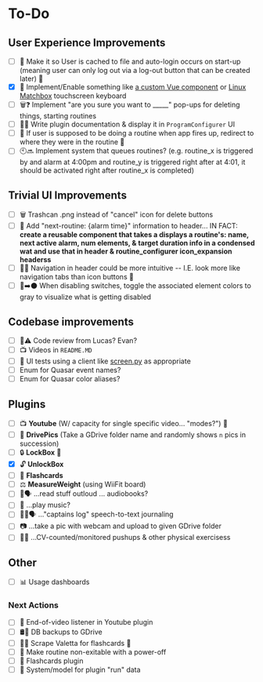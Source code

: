 # To-Do

## User Experience Improvements

- [ ] 👤 Make it so User is cached to file and auto-login occurs on start-up (meaning user can only log out via a log-out button that can be created later) 🚧
- [x] 🎹 Implement/Enable something like [a custom Vue component](https://www.npmjs.com/package/vue-virtual-keyboard) or [Linux Matchbox](https://www.npmjs.com/package/vue-virtual-keyboard) touchscreen keyboard
- [ ] 🗑️❓ Implement "are you sure you want to _____" pop-ups for deleting things, starting routines
- [ ] 🔌📰 Write plugin documentation & display it in `ProgramConfigurer` UI
- [ ] 🚥 If user is supposed to be doing a routine when app fires up, redirect to where they were in the routine 🚧
- [ ] 🕙🔜 Implement system that queues routines? (e.g. routine_x is triggered by and alarm at 4:00pm and routine_y is triggered right after at 4:01, it should be activated right after routine_x is completed)

## Trivial UI Improvements

- [ ] 🗑️ Trashcan .png instead of "cancel" icon for delete buttons
- [ ] 🚥 Add "next-routine: {alarm time}" information to header... IN FACT: **create a reusable component that takes a displays a routine's: name, next active alarm, num elements, & target duration info in a condensed wat and use that in header & routine_configurer icon_expansion headerss**
- [ ] 🔲🔲 Navigation in header could be more intuitive -- I.E. look more like navigation tabs than icon buttons 🚧
- [ ] 🔵➡️⚫ When disabling switches, toggle the associated element colors to gray to visualize what is getting disabled

## Codebase improvements

- [ ] 💁⚠️ Code review from Lucas? Evan?
- [ ] 📺 Videos in `README.MD`
- [ ] 🤖 UI tests using a client like [screen.py](https://github.com/zauberzeug/nicegui/blob/main/tests/screen.py#L85) as appropriate
- [ ] Enum for Quasar event names?
- [ ] Enum for Quasar color aliases?

## Plugins

- [ ] 📺 **Youtube**  (W/ capacity for single specific video... "modes?") 🚧
- [ ] 🌆 **DrivePics** (Take a GDrive folder name and randomly shows `n` pics in succession)
- [ ] 🔒 **LockBox** 🚧
- [x] 🔓 **UnlockBox**
- [ ] 📄 **Flashcards**
- [ ] ⚖️ **MeasureWeight** (using WiiFit board)
- [ ] 📕🗣️ ...read stuff outloud ... audiobooks?
- [ ] 🎵 ...play music?
- [ ] 🧑‍🚀🗣️ ..."captains log" speech-to-text journaling
- [ ] 📷 ...take a pic with webcam and upload to given GDrive folder
- [ ] 🏋️‍♂️ ...CV-counted/monitored pushups & other physical exercisess

## Other

- [ ] 📊 Usage dashboards

### Next Actions

- [ ] 🚧 End-of-video listener in Youtube plugin
- [ ] 🛢️💾 DB backups to GDrive
- [ ] 🤖📕 Scrape Valetta for flashcards 🚧
- [ ] 🚧 Make routine non-exitable with a power-off
- [ ] 🚧 Flashcards plugin
- [ ] 🚧 System/model for plugin "run" data

